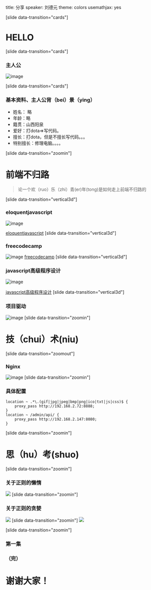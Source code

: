 title: 分享
speaker: 刘德元
theme: colors
usemathjax: yes

[slide data-transition="cards"]
# HELLO

[slide data-transition="cards"]

### 主人公
![image](http://p1.bpimg.com/567571/3041ff3c713d4571.jpg)


[slide data-transition="cards"]
### 基本资料、主人公背（bei）景（ying）
- 姓名： 略
- 年龄：略
- 籍贯：山西阳泉
- 爱好：打dota=>写代码。
- 擅长：打dota，但是不擅长写代码。。。
- 特别擅长：修理电脑。。。。


[slide data-transition="zoomin"]
# 前端不归路
> 论一个欢（ruo）乐（zhi）青(er)年(tong)是如何走上前端不归路的


[slide data-transition="vertical3d"]
### eloquentjavascript
![image](http://p1.bqimg.com/4851/925d8b7d65b5e8da.png)

[eloquentjavascript](http://eloquentjavascript.net/)
[slide data-transition="vertical3d"]
### freecodecamp
![image](http://p1.bqimg.com/4851/5e6a67e9707f7384.png)
[freecodecamp](https://www.freecodecamp.com/)
[slide data-transition="vertical3d"]
### javascript高级程序设计
![image](http://p1.bpimg.com/4851/7951faeee912c488.jpg)

[javascript高级程序设计](https://www.nczonline.net/)
[slide data-transition="vertical3d"]
### 项目驱动
![image](http://p1.bpimg.com/4851/ca08d45bd26ea1d3.jpg)
[slide data-transition="zoomin"]
# 技（chui）术(niu)
[slide data-transition="zoomout"]
### Nginx
![image](http://i1.piimg.com/567571/7d443896fa2b67c9.png)
[slide data-transition="zoomin"]
### 具体配置
```
location ~ .*\.(gif|jpg|jpeg|bmp|png|ico|txt|js|css)$ {
    proxy_pass http://192.168.2.72:8888;
}
location ~ /admin/api/ {
    proxy_pass http://192.168.2.147:8080;
}
```
[slide data-transition="zoomin"]
# 思（hu）考(shuo)

[slide data-transition="zoomin"]
### 关于正则的懒惰
![](http://p1.bqimg.com/567571/a3028f8e5f5a9344.png)
[slide data-transition="zoomin"]
### 关于正则的贪婪
![](http://p1.bqimg.com/567571/37ebb086a093f355.png)
[slide data-transition="zoomin"]
![](http://p1.bqimg.com/567571/b15bd5835b716642.jpg)

[slide data-transition="zoomin"]
### 第一集
### （完）
#    谢谢大家！